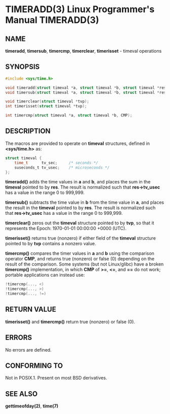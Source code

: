 # TIMERADD(3) Linux Programmer's Manual TIMERADD(3)

## NAME

**timeradd**, **timersub**, **timercmp**, **timerclear**, **timerisset** - timeval operations

## SYNOPSIS

```c
#include <sys/time.h>

void timeradd(struct timeval *a, struct timeval *b, struct timeval *res);
void timersub(struct timeval *a, struct timeval *b, struct timeval *res);

void timerclear(struct timeval *tvp);
int timerisset(struct timeval *tvp);

int timercmp(struct timeval *a, struct timeval *b, CMP);
```

## DESCRIPTION

The macros are provided to operate on **timeval** structures, defined in **<sys/time.h>** as:

```c
struct timeval {
    time_t      tv_sec;     /* seconds */
    suseconds_t tv_usec;    /* microseconds */
};
```

**timeradd()** adds the time values in **a** and **b**, and places the sum in the **timeval** pointed to by **res**. The result is normalized such that **res->tv_usec** has a value in the range 0 to 999,999.

**timersub()** subtracts the time value in **b** from the time value in **a**, and places the result in the **timeval** pointed to by **res**. The result is normalized such that **res->tv_usec** has a value in the range 0 to 999,999.

**timerclear()** zeros out the **timeval** structure pointed to by **tvp**, so that it represents the Epoch: 1970-01-01 00:00:00 +0000 (UTC).

**timerisset()** returns true (nonzero) if either field of the **timeval** structure pointed to by **tvp** contains a nonzero value.

**timercmp()** compares the timer values in **a** and **b** using the comparison operator **CMP**, and returns true (nonzero) or false (0) depending on the result of the comparison. Some systems (but not Linux/glibc) have a broken **timercmp()** implementation, in which **CMP** of **>=**, **<=**, and **==** do not work; portable applications can instead use:

```c
!timercmp(..., <)
!timercmp(..., >)
!timercmp(..., !=)
```

## RETURN VALUE

**timerisset()** and **timercmp()** return true (nonzero) or false (0).

## ERRORS

No errors are defined.

## CONFORMING TO

Not in POSIX.1. Present on most BSD derivatives.

## SEE ALSO

**gettimeofday(2)**, **time(7)**
